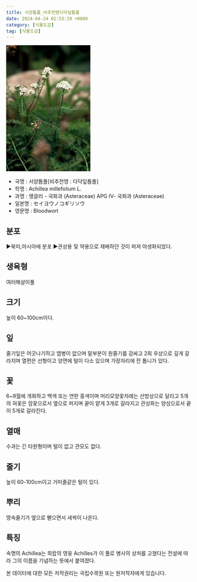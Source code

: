 ```yaml
---
title: 서양톱풀_비추천명다닥잎톱풀
date: 2024-04-24 02:53:19 +0800
category: [식물도감]
tag: [식물도감]
---
```




![서양톱풀[비추천명 : 다닥잎톱풀]](/assets/img/fileUpload/plants/basic/Compositae/Achillea/2471/1_th2.JPG)
- 국명 : 서양톱풀[비추천명 : 다닥잎톱풀]
- 학명 : Achillea millefolium L.
- 과명 : 앵글러 - 국화과 (Asteraceae) APG Ⅳ- 국화과 (Asteraceae)
- 일본명 : セイヨウノコギリソウ
- 영문명 : Bloodwort


## 분포
▶북미,아시아에 분포
▶관상용 및 약용으로 재배하던 것이 퍼져 야생화되었다.
## 생육형
여러해살이풀
## 크기
높이 60~100cm이다.
## 잎
줄기잎은 어긋나기하고 엽병이 없으며 밑부분이 원줄기를 감싸고 2회 우상으로 깊게 갈라지며 열편은 선형이고 양면에 털이 다소 있으며 가장자리에 잔 톱니가 있다.
## 꽃
6~9월에 개화하고 백색 또는 연한 홍색이며 머리모양꽃차례는 산방상으로 달리고 5개의 혀꽃은 암꽃으로서 옆으로 퍼지며 끝이 얕게 3개로 갈라지고 관상화는 양성으로서 끝이 5개로 갈라진다.
## 열매
수과는 긴 타원형이며 털이 없고 관모도 없다.
## 줄기
높이 60-100cm이고 거미줄같은 털이 있다.
## 뿌리
땅속줄기가 옆으로 뻗으면서 새싹이 나온다.
## 특징
속명의 Achillea는 희랍의 영웅 Achilles가 이 풀로 병사의 상처를 고쳤다는 전설에 따라 그의 이름을 기념하는 뜻에서 붙여졌다.






본 데이터에 대한 모든 저작권리는 국립수목원 또는 원저작자에게 있습니다.
